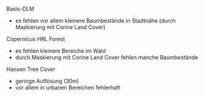 Basis-DLM
* es fehlen vor allem kleinere Baumbestände in Stadtnähe (durch Maskierung mit Corine Land Cover)

Copernicus HRL Forest
* es fehlen kleinere Bereiche im Wald 
* durch Maskierung mit Corine Land Cover fehlen manche Baumbestände

Hansen Tree Cover
* geringe Auflösung (30m)
* vor allem in urbanen Bereichen fehlerhaft

